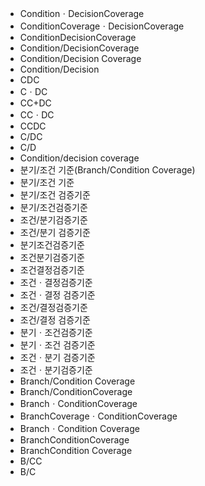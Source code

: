 - ConditionㆍDecisionCoverage
- ConditionCoverageㆍDecisionCoverage
- ConditionDecisionCoverage
- Condition/DecisionCoverage
- Condition/Decision Coverage
- Condition/Decision
- CDC
- CㆍDC
- CC+DC
- CCㆍDC
- CCDC
- C/DC
- C/D
- Condition/decision coverage
- 분기/조건 기준(Branch/Condition Coverage)
- 분기/조건 기준
- 분기/조건 검증기준
- 분기/조건검증기준
- 조건/분기검증기준
- 조건/분기 검증기준
- 분기조건검증기준
- 조건분기검증기준
- 조건결정검증기준
- 조건ㆍ결정검증기준
- 조건ㆍ결정 검증기준
- 조건/결정검증기준
- 조건/결정 검증기준
- 분기ㆍ조건검증기준
- 분기ㆍ조건 검증기준
- 조건ㆍ분기 검증기준
- 조건ㆍ분기검증기준
- Branch/Condition Coverage
- Branch/ConditionCoverage
- BranchㆍConditionCoverage
- BranchCoverageㆍConditionCoverage
- BranchㆍCondition Coverage
- BranchConditionCoverage
- BranchCondition Coverage
- B/CC
- B/C

